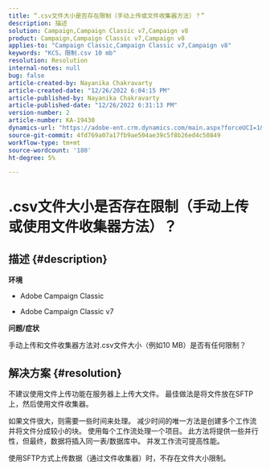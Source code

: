 ```yaml
---
title: “.csv文件大小是否存在限制（手动上传或文件收集器方法）？”
description: 描述
solution: Campaign,Campaign Classic v7,Campaign v8
product: Campaign,Campaign Classic v7,Campaign v8
applies-to: "Campaign Classic,Campaign Classic v7,Campaign v8"
keywords: "KCS，限制.csv 10 mb"
resolution: Resolution
internal-notes: null
bug: false
article-created-by: Nayanika Chakravarty
article-created-date: "12/26/2022 6:04:15 PM"
article-published-by: Nayanika Chakravarty
article-published-date: "12/26/2022 6:31:13 PM"
version-number: 2
article-number: KA-19430
dynamics-url: "https://adobe-ent.crm.dynamics.com/main.aspx?forceUCI=1&pagetype=entityrecord&etn=knowledgearticle&id=e9e304b3-4785-ed11-81ac-6045bd006b4b"
source-git-commit: 4fd769a07a17fb9ae504ae39c5f8b26ed4c50849
workflow-type: tm+mt
source-wordcount: '180'
ht-degree: 5%

---
```


# .csv文件大小是否存在限制（手动上传或使用文件收集器方法）？

## 描述 {#description}


<b>环境</b>

- Adobe Campaign Classic

- Adobe Campaign Classic v7

<b>问题/症状</b>

手动上传和文件收集器方法对.csv文件大小（例如10 MB）是否有任何限制？


## 解决方案 {#resolution}


不建议使用文件上传功能在服务器上上传大文件。 最佳做法是将文件放在SFTP上，然后使用文件收集器。

如果文件很大，则需要一些时间来处理。 减少时间的唯一方法是创建多个工作流并将文件分成较小的块。 使用每个工作流处理一个项目。 此方法将提供一些并行性，但最终，数据将插入同一表/数据库中。 并发工作流可提高性能。

使用SFTP方式上传数据（通过文件收集器）时，不存在文件大小限制。
